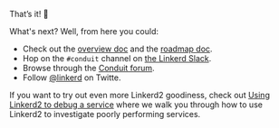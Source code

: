 That’s it! 👏

What's next? Well, from here you could:

- Check out the [overview doc](/docs) and the [roadmap doc](/roadmap).
- Hop on the `#conduit` channel on [the Linkerd Slack](https://slack.linkerd.io).
- Browse through the [Conduit forum](https://discourse.linkerd.io/c/linkerd2).
- Follow [@linkerd](https://twitter.com/linkerd) on Twitte.

If you want to try out even more Linkerd2 goodiness, check out [Using Linkerd2 to debug a service](https://linkerd.io/2/debugging-an-app/) where we walk you through how to use Linkerd2 to investigate poorly performing services.